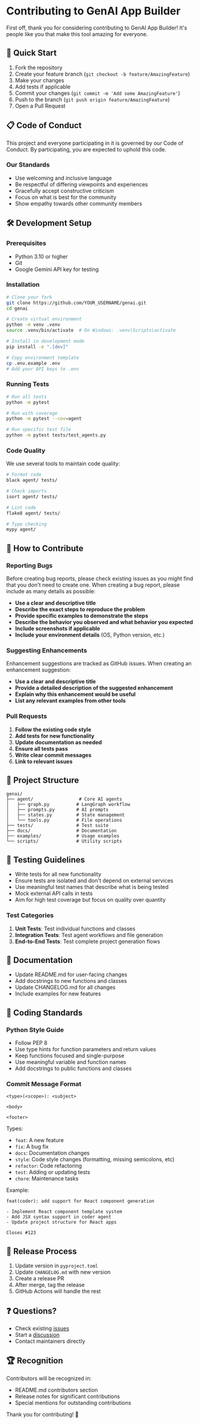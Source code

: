 # Contributing to GenAI App Builder

First off, thank you for considering contributing to GenAI App Builder! It's people like you that make this tool amazing for everyone.

## 🚀 Quick Start

1. Fork the repository
2. Create your feature branch (`git checkout -b feature/AmazingFeature`)
3. Make your changes
4. Add tests if applicable
5. Commit your changes (`git commit -m 'Add some AmazingFeature'`)
6. Push to the branch (`git push origin feature/AmazingFeature`)
7. Open a Pull Request

## 📋 Code of Conduct

This project and everyone participating in it is governed by our Code of Conduct. By participating, you are expected to uphold this code.

### Our Standards

- Use welcoming and inclusive language
- Be respectful of differing viewpoints and experiences
- Gracefully accept constructive criticism
- Focus on what is best for the community
- Show empathy towards other community members

## 🛠️ Development Setup

### Prerequisites

- Python 3.10 or higher
- Git
- Google Gemini API key for testing

### Installation

```bash
# Clone your fork
git clone https://github.com/YOUR_USERNAME/genai.git
cd genai

# Create virtual environment
python -m venv .venv
source .venv/bin/activate  # On Windows: .venv\Scripts\activate

# Install in development mode
pip install -e ".[dev]"

# Copy environment template
cp .env.example .env
# Add your API keys to .env
```

### Running Tests

```bash
# Run all tests
python -m pytest

# Run with coverage
python -m pytest --cov=agent

# Run specific test file
python -m pytest tests/test_agents.py
```

### Code Quality

We use several tools to maintain code quality:

```bash
# Format code
black agent/ tests/

# Check imports
isort agent/ tests/

# Lint code
flake8 agent/ tests/

# Type checking
mypy agent/
```

## 🎯 How to Contribute

### Reporting Bugs

Before creating bug reports, please check existing issues as you might find that you don't need to create one. When creating a bug report, please include as many details as possible:

- **Use a clear and descriptive title**
- **Describe the exact steps to reproduce the problem**
- **Provide specific examples to demonstrate the steps**
- **Describe the behavior you observed and what behavior you expected**
- **Include screenshots if applicable**
- **Include your environment details** (OS, Python version, etc.)

### Suggesting Enhancements

Enhancement suggestions are tracked as GitHub issues. When creating an enhancement suggestion:

- **Use a clear and descriptive title**
- **Provide a detailed description of the suggested enhancement**
- **Explain why this enhancement would be useful**
- **List any relevant examples from other tools**

### Pull Requests

1. **Follow the existing code style**
2. **Add tests for new functionality**
3. **Update documentation as needed**
4. **Ensure all tests pass**
5. **Write clear commit messages**
6. **Link to relevant issues**

## 📁 Project Structure

```
genai/
├── agent/                 # Core AI agents
│   ├── graph.py          # LangGraph workflow
│   ├── prompts.py        # AI prompts
│   ├── states.py         # State management
│   └── tools.py          # File operations
├── tests/                # Test suite
├── docs/                 # Documentation
├── examples/             # Usage examples
└── scripts/              # Utility scripts
```

## 🧪 Testing Guidelines

- Write tests for all new functionality
- Ensure tests are isolated and don't depend on external services
- Use meaningful test names that describe what is being tested
- Mock external API calls in tests
- Aim for high test coverage but focus on quality over quantity

### Test Categories

1. **Unit Tests**: Test individual functions and classes
2. **Integration Tests**: Test agent workflows and file generation
3. **End-to-End Tests**: Test complete project generation flows

## 📝 Documentation

- Update README.md for user-facing changes
- Add docstrings to new functions and classes
- Update CHANGELOG.md for all changes
- Include examples for new features

## 🎨 Coding Standards

### Python Style Guide

- Follow PEP 8
- Use type hints for function parameters and return values
- Keep functions focused and single-purpose
- Use meaningful variable and function names
- Add docstrings to public functions and classes

### Commit Message Format

```
<type>(<scope>): <subject>

<body>

<footer>
```

Types:
- `feat`: A new feature
- `fix`: A bug fix
- `docs`: Documentation changes
- `style`: Code style changes (formatting, missing semicolons, etc)
- `refactor`: Code refactoring
- `test`: Adding or updating tests
- `chore`: Maintenance tasks

Example:
```
feat(coder): add support for React component generation

- Implement React component template system
- Add JSX syntax support in coder agent
- Update project structure for React apps

Closes #123
```

## 🚀 Release Process

1. Update version in `pyproject.toml`
2. Update `CHANGELOG.md` with new version
3. Create a release PR
4. After merge, tag the release
5. GitHub Actions will handle the rest

## ❓ Questions?

- Check existing [issues](https://github.com/omshivarjun/genai/issues)
- Start a [discussion](https://github.com/omshivarjun/genai/discussions)
- Contact maintainers directly

## 🏆 Recognition

Contributors will be recognized in:
- README.md contributors section
- Release notes for significant contributions
- Special mentions for outstanding contributions

Thank you for contributing! 🎉